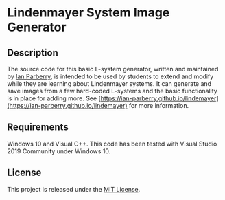 # Lindenmayer System Image Generator

## Description

The source code for this basic L-system generator, written and maintained by
[Ian Parberry](http://ianparberry.com), is intended to be used by students to
extend and modify while they are learning about Lindenmayer systems. It can
generate and save images from a few hard-coded L-systems and the basic
functionality is in place for adding more. See 
[https://ian-parberry.github.io/lindemayer](https://ian-parberry.github.io/lindemayer)
for more information.

## Requirements

Windows 10 and Visual C++.
This code has been tested with Visual Studio 2019 Community under Windows 10.

## License

This project is released under the
[MIT License](https://github.com/Ian-Parberry/lindenmayer/blob/master/LICENSE).